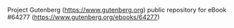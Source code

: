 Project Gutenberg (https://www.gutenberg.org) public repository for
eBook #64277 (https://www.gutenberg.org/ebooks/64277)
